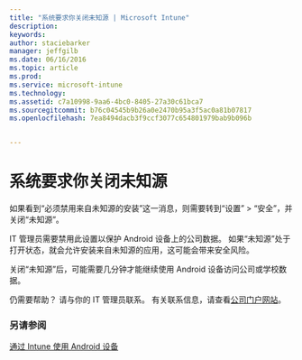 ```yaml
---
title: "系统要求你关闭未知源 | Microsoft Intune"
description: 
keywords: 
author: staciebarker
manager: jeffgilb
ms.date: 06/16/2016
ms.topic: article
ms.prod: 
ms.service: microsoft-intune
ms.technology: 
ms.assetid: c7a10998-9aa6-4bc0-8405-27a30c61bca7
ms.sourcegitcommit: b76c04545b9b26a0e2470b95a3f5ac0a81b07817
ms.openlocfilehash: 7ea8494dacb3f9ccf3077c654801979bab9b096b


---
```


# 系统要求你关闭未知源

如果看到“必须禁用来自未知源的安装”这一消息，则需要转到“设置” > “安全”，并关闭“未知源”。 

IT 管理员需要禁用此设置以保护 Android 设备上的公司数据。 如果“未知源”处于打开状态，就会允许安装来自未知源的应用，这可能会带来安全风险。

关闭“未知源”后，可能需要几分钟才能继续使用 Android 设备访问公司或学校数据。

仍需要帮助？ 请与你的 IT 管理员联系。 有关联系信息，请查看[公司门户网站](http://portal.manage.microsoft.com)。

### 另请参阅
[通过 Intune 使用 Android 设备](using-your-android-device-with-intune.md)



<!--HONumber=Jul16_HO2-->


